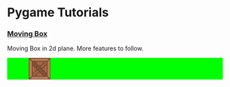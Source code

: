 # Pygame Tutorials

### [Moving Box](https://github.com/HSaurabh0919/tacos/tree/main/FederatedLearning) 
Moving Box in 2d plane. More features to follow.

![myfile](https://github.com/HSaurabh0919/tacos/blob/main/Pygame_Tutorials/Assets/movie.gif)




